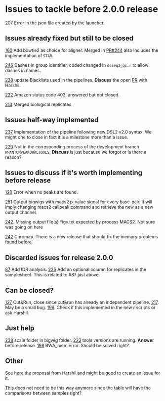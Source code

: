 # Issues to tackle before 2.0.0 release

[207](https://github.com/nf-core/chipseq/issues/207) Error in the json file created by the launcher.

## Issues already fixed but still to be closed

[160](https://github.com/nf-core/chipseq/issues/160) Add bowtie2 as choice for aligner. Merged in [PR#244](https://github.com/nf-core/chipseq/pull/244) also includes the implementation of `STAR`.

[246](https://github.com/nf-core/chipseq/issues/246) Dashes in group identifier, coded changed in `deseq2_qc.r` to allow dashes in names. 

[228](https://github.com/nf-core/chipseq/issues/228) update Blacklists used in the pipelines. **Discuss** the open [PR](https://github.com/nf-core/chipseq/pull/250) with Harshil.

[222](https://github.com/nf-core/chipseq/issues/222) Amazon status code 403, answered but not closed.

[213](https://github.com/nf-core/chipseq/issues/213) Merged biological replicates.

## Issues half-way implemented

[237](https://github.com/nf-core/chipseq/issues/237) Implementation of the pipeline following new DSL2 v2.0 syntax. We might one to close in fact it is a milestone more than a issue.

[220](https://github.com/nf-core/chipseq/issues/220) Not in the corresponding process of the development branch `PHANTOMPEAKQUALTOOLS`, **Discuss** is just because we forgot or is there a reason?

## Issues to discuss if it's worth implementing before release

[128](https://github.com/nf-core/chipseq/issues/128) Error when no peaks are found.

[251](https://github.com/nf-core/chipseq/issues/251) Output bigwigs with macs2 p-value signal for every base-pair. It will imply changing macs2 callpeak command and retrieve the new as a new output channel.

[242](https://github.com/nf-core/chipseq/issues/242). Missing output file(s) *igv.txt expected by process MACS2. Not sure was going on here

[242](https://github.com/nf-core/chipseq/issues/233) Chromap. There is a new release that should fix the memory problems found before.

## Discarded issues for release 2.0.0

[87](https://github.com/nf-core/chipseq/issues/87) Add IDR analysis.
[235](https://github.com/nf-core/chipseq/issues/235) Add an optional column for replicates in the samplesheet. This is related to #87 just above.

## Can be closed?

[127](https://github.com/nf-core/chipseq/issues/127) Cut&Run, close since cut&run has already an independent pipeline.
[217](https://github.com/nf-core/chipseq/issues/217). May be a small bug.
[196](https://github.com/nf-core/chipseq/issues/196). Check if this implemented in the new r scripts or ask Harshil.

## Just help

[238](https://github.com/nf-core/chipseq/issues/238) scale folder in bigwig folder.
[223](https://github.com/nf-core/chipseq/issues/223) tools versions are running. **Answer** before release.
[198](https://github.com/nf-core/chipseq/issues/198) BWA_mem error. Should be solved right?

## Other

See [here](https://nfcore.slack.com/archives/CJRH30T6V/p1639051236150900) the proposal from Harshil and might be good to create an issue for it.

[This](https://github.com/nf-core/chipseq/blob/6924b669422215f9021144b251e83fc9929be1fe/main.nf#L1396) does not need to be this way anymore since the table will have the comparisons between samples right?